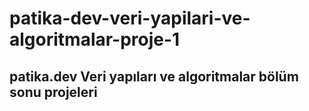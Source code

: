 # patika-dev-veri-yapilari-ve-algoritmalar-proje-1
## patika.dev Veri yapıları ve algoritmalar bölüm sonu projeleri
